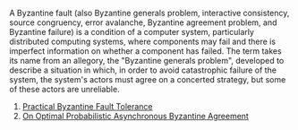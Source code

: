 



A Byzantine fault (also Byzantine generals problem, interactive consistency, source congruency, error avalanche, Byzantine agreement problem, 
and Byzantine failure) is a condition of a computer system, particularly distributed computing systems, 
where components may fail and there is imperfect information on whether a component has failed.
The term takes its name from an allegory, the "Byzantine generals problem", developed to describe a situation in which, 
in order to avoid catastrophic failure of the system, the system's actors must agree on a concerted strategy, but some of these actors are unreliable.



1. [Practical Byzantine Fault Tolerance](https://www.scs.stanford.edu/nyu/03sp/sched/bfs.pdf)
2. [On Optimal Probabilistic Asynchronous Byzantine Agreement](https://people.csail.mit.edu/silvio/Selected%20Scientific%20Papers/Distributed%20Computation/An%20Optimal%20Probabilistic%20Algorithm%20for%20Byzantine%20Agreement.pdf)